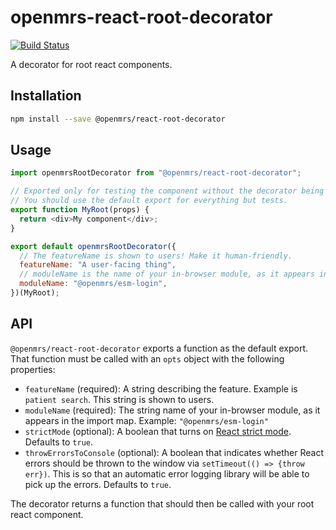 # openmrs-react-root-decorator

[![Build Status](https://travis-ci.com/openmrs/openmrs-react-root-decorator.svg?branch=master)](https://travis-ci.com/openmrs/openmrs-react-root-decorator)

A decorator for root react components.

## Installation

```sh
npm install --save @openmrs/react-root-decorator
```

## Usage

```js
import openmrsRootDecorator from "@openmrs/react-root-decorator";

// Exported only for testing the component without the decorator being there.
// You should use the default export for everything but tests.
export function MyRoot(props) {
  return <div>My component</div>;
}

export default openmrsRootDecorator({
  // The featureName is shown to users! Make it human-friendly.
  featureName: "A user-facing thing",
  // moduleName is the name of your in-browser module, as it appears in the import map
  moduleName: "@openmrs/esm-login",
})(MyRoot);
```

## API

`@openmrs/react-root-decorator` exports a function as the default export. That function must
be called with an `opts` object with the following properties:

- `featureName` (required): A string describing the feature. Example is `patient search`. This string is shown to users.
- `moduleName` (required): The string name of your in-browser module, as it appears in the import map. Example: `"@openmrs/esm-login"`
- `strictMode` (optional): A boolean that turns on [React strict mode](https://reactjs.org/docs/strict-mode.html).
  Defaults to `true`.
- `throwErrorsToConsole` (optional): A boolean that indicates whether React errors should be thrown to the window via
  `setTimeout(() => {throw err})`. This is so that an automatic error logging library will be able to pick up the errors.
  Defaults to `true`.

The decorator returns a function that should then be called with your root react component.
